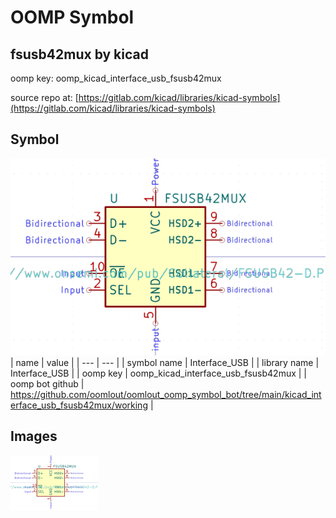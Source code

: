 # OOMP Symbol  
## fsusb42mux  by kicad  
  
oomp key: oomp_kicad_interface_usb_fsusb42mux  
  
source repo at: [https://gitlab.com/kicad/libraries/kicad-symbols](https://gitlab.com/kicad/libraries/kicad-symbols)  
## Symbol  
  
[![working.png](working_600.png)](working.png)  
| name | value | 
| --- | --- | 
| symbol name | Interface_USB | 
| library name | Interface_USB | 
| oomp key | oomp_kicad_interface_usb_fsusb42mux | 
| oomp bot github | https://github.com/oomlout/oomlout_oomp_symbol_bot/tree/main/kicad_interface_usb_fsusb42mux/working | 
## Images  
  
[![working.png](working_140.png)](working.png)  

